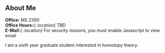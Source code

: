 ## About Me

<div class="text-container container bg-light" markdown="1">

**Office:** MS 2350  
**Office Hours:**{:.location} TBD  
**E-Mail:**{:.location} <span class="my_email">For security reasons, you must enable Javascript to view email</span>

I am a sixth year graduate student interested in homotopy theory. 

</div>
